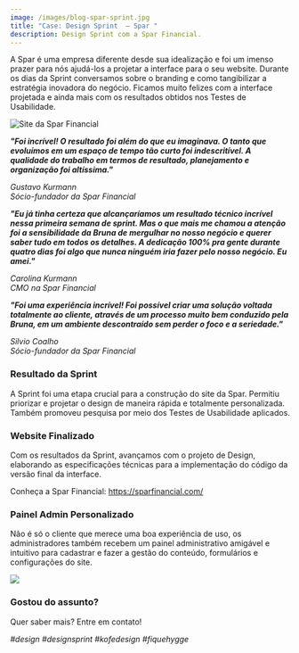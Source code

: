 ```yaml
---
image: /images/blog-spar-sprint.jpg
title: "Case: Design Sprint  – Spar "
description: Design Sprint com a Spar Financial.
---
```

A Spar é uma empresa diferente desde sua idealização e foi um imenso prazer para nós ajudá-los a projetar a interface para o seu website. Durante os dias da Sprint conversamos sobre o branding e como tangibilizar a estratégia inovadora do negócio. Ficamos muito felizes com a interface projetada e ainda mais com os resultados obtidos nos Testes de Usabilidade.

![Site da Spar Financial](/images/blog-spar-mockup.jpg "Site da Spar Financial")

***"Foi incrível! O resultado foi além do que eu imaginava. O tanto que evoluímos em um espaço de tempo tão curto foi indescritível. A qualidade do trabalho em termos de resultado, planejamento e organização foi altíssima."***

*Gustavo Kurmann*\
*Sócio-fundador da Spar Financial*

***"Eu já tinha certeza que alcançaríamos um resultado técnico incrível nessa primeira semana de sprint. Mas o que mais me chamou a atenção foi a sensibilidade da Bruna de mergulhar no nosso negócio e querer saber tudo em todos os detalhes. A dedicação 100% pra gente durante quatro dias foi algo que nunca ninguém iria fazer pelo nosso negócio. Eu amei."***

*Carolina Kurmann*\
*CMO na Spar Financial*

***"Foi uma experiência incrível! Foi possível criar uma solução voltada totalmente ao cliente, através de um processo muito bem conduzido pela Bruna, em um ambiente descontraído sem perder o foco e a seriedade."***

*Silvio Coalho*\
*Sócio-fundador da Spar Financial*

### **Resultado da Sprint**

A Sprint foi uma etapa crucial para a construção do site da Spar. Permitiu priorizar e projetar o design de maneira rápida e totalmente personalizada. Também promoveu pesquisa por meio dos Testes de Usabilidade aplicados.

### Website Finalizado

Com os resultados da Sprint, avançamos com o projeto de Design, elaborando as especificações técnicas para a implementação do código da versão final da interface.

Conheça a Spar Financial: https://sparfinancial.com/

### Painel Admin Personalizado

Não é só o cliente que merece uma boa experiência de uso, os administradores também recebem um painel administrativo amigável e intuitivo para cadastrar e fazer a gestão do conteúdo, formulários e configurações do site. 

![](/images/spar-mockup-admin.jpg)

### **Gostou do assunto?**

Quer saber mais? Entre em contato!

*\#design #designsprint  #kofedesign #fiquehygge*
